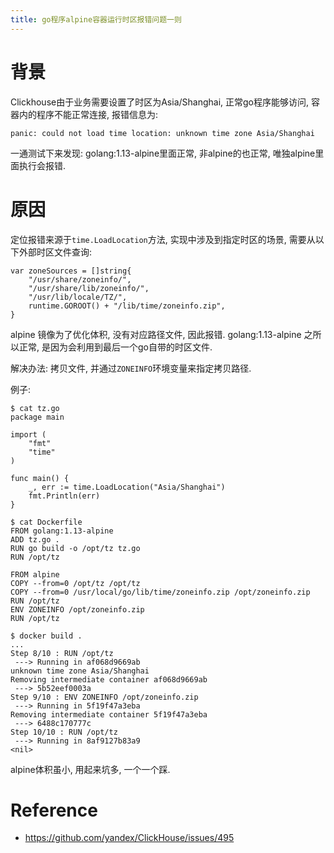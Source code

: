 ```yaml
---
title: go程序alpine容器运行时区报错问题一则
---
```


# 背景

Clickhouse由于业务需要设置了时区为Asia/Shanghai, 正常go程序能够访问, 容器内的程序不能正常连接, 报错信息为:

    panic: could not load time location: unknown time zone Asia/Shanghai

一通测试下来发现: golang:1.13-alpine里面正常, 非alpine的也正常, 唯独alpine里面执行会报错.

# 原因

定位报错来源于`time.LoadLocation`方法, 实现中涉及到指定时区的场景, 需要从以下外部时区文件查询:

    var zoneSources = []string{
        "/usr/share/zoneinfo/",
        "/usr/share/lib/zoneinfo/",
        "/usr/lib/locale/TZ/",
        runtime.GOROOT() + "/lib/time/zoneinfo.zip",
    }

alpine 镜像为了优化体积, 没有对应路径文件, 因此报错.
golang:1.13-alpine 之所以正常, 是因为会利用到最后一个go自带的时区文件.

解决办法: 拷贝文件, 并通过`ZONEINFO`环境变量来指定拷贝路径.

例子:

    $ cat tz.go
    package main
   
    import (
        "fmt"
        "time"
    )
   
    func main() {
        _, err := time.LoadLocation("Asia/Shanghai")
        fmt.Println(err)   
    }
   
    $ cat Dockerfile
    FROM golang:1.13-alpine
    ADD tz.go .
    RUN go build -o /opt/tz tz.go
    RUN /opt/tz
   
    FROM alpine
    COPY --from=0 /opt/tz /opt/tz
    COPY --from=0 /usr/local/go/lib/time/zoneinfo.zip /opt/zoneinfo.zip
    RUN /opt/tz
    ENV ZONEINFO /opt/zoneinfo.zip
    RUN /opt/tz

    $ docker build .
    ...
    Step 8/10 : RUN /opt/tz
     ---> Running in af068d9669ab
    unknown time zone Asia/Shanghai
    Removing intermediate container af068d9669ab
     ---> 5b52eef0003a
    Step 9/10 : ENV ZONEINFO /opt/zoneinfo.zip
     ---> Running in 5f19f47a3eba
    Removing intermediate container 5f19f47a3eba
     ---> 6488c170777c
    Step 10/10 : RUN /opt/tz
     ---> Running in 8af9127b83a9
    <nil>

alpine体积虽小, 用起来坑多, 一个一个踩.

# Reference

- <https://github.com/yandex/ClickHouse/issues/495>
